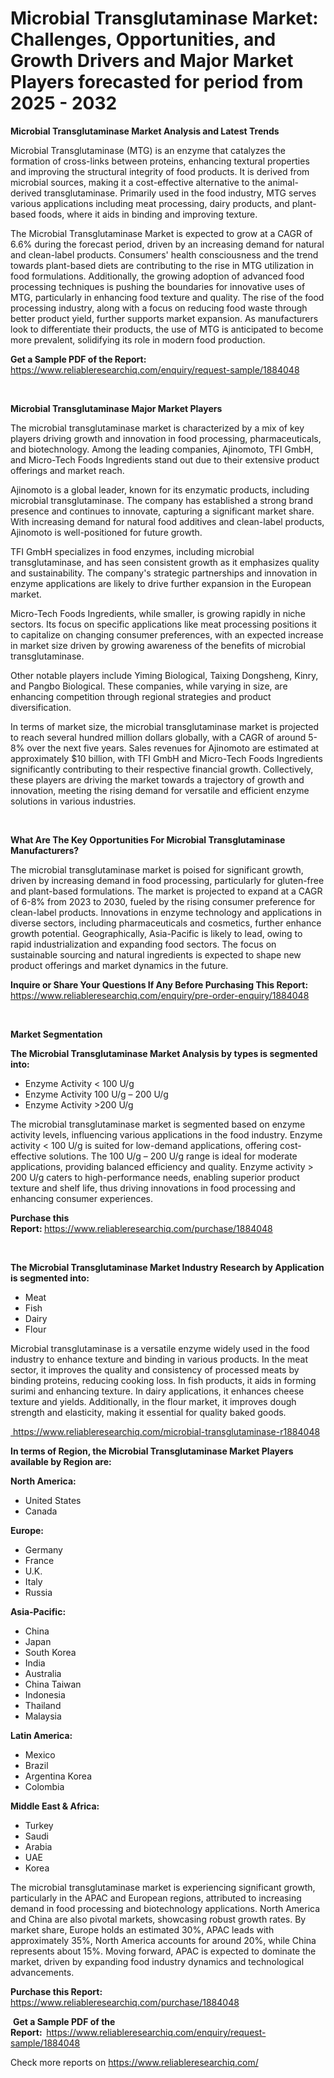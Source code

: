 <p><h1>Microbial Transglutaminase Market: Challenges, Opportunities, and Growth Drivers and Major Market Players forecasted for period from 2025 - 2032</h1></p><p><strong>Microbial Transglutaminase Market Analysis and Latest Trends</strong></p>
<p><p>Microbial Transglutaminase (MTG) is an enzyme that catalyzes the formation of cross-links between proteins, enhancing textural properties and improving the structural integrity of food products. It is derived from microbial sources, making it a cost-effective alternative to the animal-derived transglutaminase. Primarily used in the food industry, MTG serves various applications including meat processing, dairy products, and plant-based foods, where it aids in binding and improving texture.</p><p>The Microbial Transglutaminase Market is expected to grow at a CAGR of 6.6% during the forecast period, driven by an increasing demand for natural and clean-label products. Consumers' health consciousness and the trend towards plant-based diets are contributing to the rise in MTG utilization in food formulations. Additionally, the growing adoption of advanced food processing techniques is pushing the boundaries for innovative uses of MTG, particularly in enhancing food texture and quality. The rise of the food processing industry, along with a focus on reducing food waste through better product yield, further supports market expansion. As manufacturers look to differentiate their products, the use of MTG is anticipated to become more prevalent, solidifying its role in modern food production.</p></p>
<p><strong>Get a Sample PDF of the Report:&nbsp;</strong> <a href="https://www.reliableresearchiq.com/enquiry/request-sample/1884048?utm_campaign=3352&utm_medium=2&utm_source=Github&utm_content=ia&utm_term=01042025&utm_id=microbial-transglutaminase">https://www.reliableresearchiq.com/enquiry/request-sample/1884048</a></p>
<p>&nbsp;</p>
<p><strong>Microbial Transglutaminase Major Market Players</strong></p>
<p><p>The microbial transglutaminase market is characterized by a mix of key players driving growth and innovation in food processing, pharmaceuticals, and biotechnology. Among the leading companies, Ajinomoto, TFI GmbH, and Micro-Tech Foods Ingredients stand out due to their extensive product offerings and market reach.</p><p>Ajinomoto is a global leader, known for its enzymatic products, including microbial transglutaminase. The company has established a strong brand presence and continues to innovate, capturing a significant market share. With increasing demand for natural food additives and clean-label products, Ajinomoto is well-positioned for future growth.</p><p>TFI GmbH specializes in food enzymes, including microbial transglutaminase, and has seen consistent growth as it emphasizes quality and sustainability. The company's strategic partnerships and innovation in enzyme applications are likely to drive further expansion in the European market.</p><p>Micro-Tech Foods Ingredients, while smaller, is growing rapidly in niche sectors. Its focus on specific applications like meat processing positions it to capitalize on changing consumer preferences, with an expected increase in market size driven by growing awareness of the benefits of microbial transglutaminase.</p><p>Other notable players include Yiming Biological, Taixing Dongsheng, Kinry, and Pangbo Biological. These companies, while varying in size, are enhancing competition through regional strategies and product diversification.</p><p>In terms of market size, the microbial transglutaminase market is projected to reach several hundred million dollars globally, with a CAGR of around 5-8% over the next five years. Sales revenues for Ajinomoto are estimated at approximately $10 billion, with TFI GmbH and Micro-Tech Foods Ingredients significantly contributing to their respective financial growth. Collectively, these players are driving the market towards a trajectory of growth and innovation, meeting the rising demand for versatile and efficient enzyme solutions in various industries.</p></p>
<p>&nbsp;</p>
<p><strong>What Are The Key Opportunities For Microbial Transglutaminase Manufacturers?</strong></p>
<p><p>The microbial transglutaminase market is poised for significant growth, driven by increasing demand in food processing, particularly for gluten-free and plant-based formulations. The market is projected to expand at a CAGR of 6-8% from 2023 to 2030, fueled by the rising consumer preference for clean-label products. Innovations in enzyme technology and applications in diverse sectors, including pharmaceuticals and cosmetics, further enhance growth potential. Geographically, Asia-Pacific is likely to lead, owing to rapid industrialization and expanding food sectors. The focus on sustainable sourcing and natural ingredients is expected to shape new product offerings and market dynamics in the future.</p></p>
<p><strong>Inquire or Share Your Questions If Any Before Purchasing This Report:</strong> <a href="https://www.reliableresearchiq.com/enquiry/pre-order-enquiry/1884048?utm_campaign=3352&utm_medium=2&utm_source=Github&utm_content=ia&utm_term=01042025&utm_id=microbial-transglutaminase">https://www.reliableresearchiq.com/enquiry/pre-order-enquiry/1884048</a></p>
<p>&nbsp;</p>
<p><strong>Market Segmentation</strong></p>
<p><strong>The Microbial Transglutaminase Market Analysis by types is segmented into:</strong></p>
<p><ul><li>Enzyme Activity < 100 U/g</li><li>Enzyme Activity 100 U/g – 200 U/g</li><li>Enzyme Activity >200 U/g</li></ul></p>
<p><p>The microbial transglutaminase market is segmented based on enzyme activity levels, influencing various applications in the food industry. Enzyme activity < 100 U/g is suited for low-demand applications, offering cost-effective solutions. The 100 U/g – 200 U/g range is ideal for moderate applications, providing balanced efficiency and quality. Enzyme activity > 200 U/g caters to high-performance needs, enabling superior product texture and shelf life, thus driving innovations in food processing and enhancing consumer experiences.</p></p>
<p><strong>Purchase this Report:&nbsp;</strong><a href="https://www.reliableresearchiq.com/purchase/1884048?utm_campaign=3352&utm_medium=2&utm_source=Github&utm_content=ia&utm_term=01042025&utm_id=microbial-transglutaminase">https://www.reliableresearchiq.com/purchase/1884048</a></p>
<p>&nbsp;</p>
<p><strong>The Microbial Transglutaminase Market Industry Research by Application is segmented into:</strong></p>
<p><ul><li>Meat</li><li>Fish</li><li>Dairy</li><li>Flour</li></ul></p>
<p><p>Microbial transglutaminase is a versatile enzyme widely used in the food industry to enhance texture and binding in various products. In the meat sector, it improves the quality and consistency of processed meats by binding proteins, reducing cooking loss. In fish products, it aids in forming surimi and enhancing texture. In dairy applications, it enhances cheese texture and yields. Additionally, in the flour market, it improves dough strength and elasticity, making it essential for quality baked goods.</p></p>
<p><a href="https://www.reliableresearchiq.com/microbial-transglutaminase-r1884048?utm_campaign=3352&utm_medium=2&utm_source=Github&utm_content=ia&utm_term=01042025&utm_id=microbial-transglutaminase">&nbsp;https://www.reliableresearchiq.com/microbial-transglutaminase-r1884048</a></p>
<p><strong>In terms of Region, the Microbial Transglutaminase Market Players available by Region are:</strong></p>
<p>
    <p> <strong> North America: </strong>
        <ul>
            <li>United States</li>
            <li>Canada</li>
        </ul>
        </p> 
    <p> <strong> Europe: </strong>
        <ul>
            <li>Germany</li>
            <li>France</li>
            <li>U.K.</li>
            <li>Italy</li>
            <li>Russia</li>
        </ul>
        </p> 
    <p> <strong> Asia-Pacific: </strong>
        <ul>
            <li>China</li>
            <li>Japan</li>
            <li>South Korea</li>
            <li>India</li>
            <li>Australia</li>
            <li>China Taiwan</li>
            <li>Indonesia</li>
            <li>Thailand</li>
            <li>Malaysia</li>
        </ul>
        </p> 
    <p> <strong> Latin America: </strong>
        <ul>
            <li>Mexico</li>
            <li>Brazil</li>
            <li>Argentina Korea</li>
            <li>Colombia</li>
        </ul>
        </p> 
    <p> <strong> Middle East & Africa: </strong>
        <ul>
            <li>Turkey</li>
            <li>Saudi</li>
            <li>Arabia</li>
            <li>UAE</li>
            <li>Korea</li>
        </ul>
    </p>
    </p>
<p><p>The microbial transglutaminase market is experiencing significant growth, particularly in the APAC and European regions, attributed to increasing demand in food processing and biotechnology applications. North America and China are also pivotal markets, showcasing robust growth rates. By market share, Europe holds an estimated 30%, APAC leads with approximately 35%, North America accounts for around 20%, while China represents about 15%. Moving forward, APAC is expected to dominate the market, driven by expanding food industry dynamics and technological advancements.</p></p>
<p><strong>Purchase this Report: </strong><a href="https://www.reliableresearchiq.com/purchase/1884048?utm_campaign=3352&utm_medium=2&utm_source=Github&utm_content=ia&utm_term=01042025&utm_id=microbial-transglutaminase">https://www.reliableresearchiq.com/purchase/1884048</a></p>
<p>&nbsp;<strong>Get a Sample PDF of the Report:&nbsp;&nbsp;</strong><a href="https://www.reliableresearchiq.com/enquiry/request-sample/1884048?utm_campaign=3352&utm_medium=2&utm_source=Github&utm_content=ia&utm_term=01042025&utm_id=microbial-transglutaminase">https://www.reliableresearchiq.com/enquiry/request-sample/1884048</a></p>
<p><strong></strong></p>
<p>Check more reports on <a href="https://www.reliableresearchiq.com/?utm_campaign=3352&utm_medium=2&utm_source=Github&utm_content=ia&utm_term=01042025&utm_id=microbial-transglutaminase">https://www.reliableresearchiq.com/</a></p>